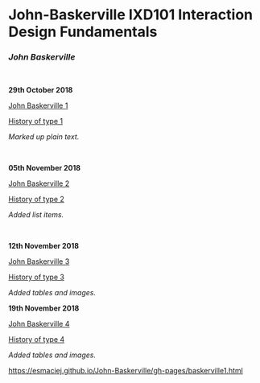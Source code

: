 <h1>John-Baskerville IXD101 Interaction Design Fundamentals</h1>
<p><i><h3>John Baskerville</i></h3></P>
<br>

<p><b>29th October 2018</b></p>
<p><a href="https://esmaciej.github.io/John-Baskerville/baskerville1.html">John Baskerville 1</a></p>
<p><a href="https://esmaciej.github.io/John-Baskerville/history1.html">History of type 1</a></p>
<p><i>Marked up plain text.</i></p>
<br>

<p><b>05th November 2018</b></p>
<p><a href="https://esmaciej.github.io/John-Baskerville/baskerville2.html">John Baskerville 2</a></p>
<p><a href="https://esmaciej.github.io/John-Baskerville/history2.html">History of type 2</a></p>
<p><i>Added list items.</i></p>
<br>

<p><b>12th November 2018</b></p>
<p><a href="https://esmaciej.github.io/John-Baskerville/baskerville3.html">John Baskerville 3</a></p>
<p><a href="https://esmaciej.github.io/John-Baskerville/history3.html">History of type 3</a></p>
<p><i>Added tables and images.</i>
<br>

<p><b>19th November 2018</b></p>
<p><a href="https://esmaciej.github.io/John-Baskerville/baskerville4.html">John Baskerville 4</a></p>
<p><a href="https://esmaciej.github.io/John-Baskerville/history4.html">History of type 4</a></p>
<p><i>Added tables and images.</i>
<br>
  
  
  
  
  
  
  
  
  
  
  https://esmaciej.github.io/John-Baskerville/gh-pages/baskerville1.html
  
  
